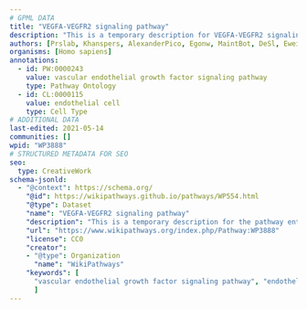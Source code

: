 ```yaml
---
# GPML DATA
title: "VEGFA-VEGFR2 signaling pathway"
description: "This is a temporary description for VEGFA-VEGFR2 signaling pathway"
authors: [Prslab, Khanspers, AlexanderPico, Egonw, MaintBot, DeSl, Eweitz]
organisms: [Homo sapiens]
annotations:
  - id: PW:0000243
    value: vascular endothelial growth factor signaling pathway
    type: Pathway Ontology
  - id: CL:0000115
    value: endothelial cell
    type: Cell Type
# ADDITIONAL DATA
last-edited: 2021-05-14
communities: []
wpid: "WP3888"
# STRUCTURED METADATA FOR SEO
seo:
  type: CreativeWork
schema-jsonld:
  - "@context": https://schema.org/
    "@id": https://wikipathways.github.io/pathways/WP554.html
    "@type": Dataset
    "name": "VEGFA-VEGFR2 signaling pathway"
    "description": "This is a temporary description for the pathway entitled: VEGFA-VEGFR2 signaling pathway"
    "url": "https://www.wikipathways.org/index.php/Pathway:WP3888"
    "license": CC0
    "creator":
    - "@type": Organization
      "name": "WikiPathways"
    "keywords": [
      "vascular endothelial growth factor signaling pathway", "endothelial cell",
      ]
---
```

